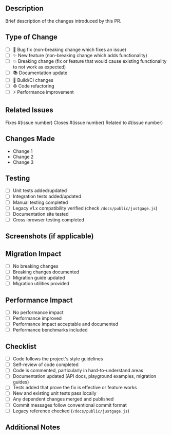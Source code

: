 ## Description

Brief description of the changes introduced by this PR.

## Type of Change

- [ ] 🐛 Bug fix (non-breaking change which fixes an issue)
- [ ] ✨ New feature (non-breaking change which adds functionality)
- [ ] 💥 Breaking change (fix or feature that would cause existing functionality to not work as expected)
- [ ] 📚 Documentation update
- [ ] 🔧 Build/CI changes
- [ ] ♻️ Code refactoring
- [ ] ⚡ Performance improvement

## Related Issues

Fixes #(issue number)
Closes #(issue number)
Related to #(issue number)

## Changes Made

- Change 1
- Change 2
- Change 3

## Testing

- [ ] Unit tests added/updated
- [ ] Integration tests added/updated
- [ ] Manual testing completed
- [ ] Legacy v1.x compatibility verified (check `/docs/public/justgage.js`)
- [ ] Documentation site tested
- [ ] Cross-browser testing completed

## Screenshots (if applicable)

<!-- Add screenshots or GIFs demonstrating the changes -->

## Migration Impact

- [ ] No breaking changes
- [ ] Breaking changes documented
- [ ] Migration guide updated
- [ ] Migration utilities provided

## Performance Impact

- [ ] No performance impact
- [ ] Performance improved
- [ ] Performance impact acceptable and documented
- [ ] Performance benchmarks included

## Checklist

- [ ] Code follows the project's style guidelines
- [ ] Self-review of code completed
- [ ] Code is commented, particularly in hard-to-understand areas
- [ ] Documentation updated (API docs, playground examples, migration guides)
- [ ] Tests added that prove the fix is effective or feature works
- [ ] New and existing unit tests pass locally
- [ ] Any dependent changes merged and published
- [ ] Commit messages follow conventional commit format
- [ ] Legacy reference checked (`/docs/public/justgage.js`)

## Additional Notes

<!-- Any additional information that reviewers should know -->
